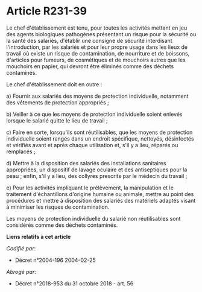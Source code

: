 # Article R231-39

Le chef d'établissement est tenu, pour toutes les activités mettant en jeu des agents biologiques pathogènes présentant un
risque pour la sécurité ou la santé des salariés, d'établir une consigne de sécurité interdisant l'introduction, par les
salariés et pour leur propre usage dans les lieux de travail où existe un risque de contamination, de nourriture et de
boissons, d'articles pour fumeurs, de cosmétiques et de mouchoirs autres que les mouchoirs en papier, qui devront être
éliminés comme des déchets contaminés.

Le chef d'établissement doit en outre :

a) Fournir aux salariés des moyens de protection individuelle, notamment des vêtements de protection appropriés ;

b) Veiller à ce que les moyens de protection individuelle soient enlevés lorsque le salarié quitte le lieu de travail ;

c) Faire en sorte, lorsqu'ils sont réutilisables, que les moyens de protection individuelle soient rangés dans un endroit
spécifique, nettoyés, désinfectés et vérifiés avant et après chaque utilisation et, s'il y a lieu, réparés ou remplacés ;

d) Mettre à la disposition des salariés des installations sanitaires appropriées, un dispositif de lavage oculaire et des
antiseptiques pour la peau ; enfin, s'il y a lieu, des collyres prescrits par le médecin du travail ;

e) Pour les activités impliquant le prélèvement, la manipulation et le traitement d'échantillons d'origine humaine ou
animale, mettre au point des procédures et mettre à disposition des salariés des matériels adaptés visant à minimiser les
risques de contamination.

Les moyens de protection individuelle du salarié non réutilisables sont considérés comme des déchets contaminés.

**Liens relatifs à cet article**

_Codifié par_:

  - Décret n°2004-196 2004-02-25

_Abrogé par_:

  - Décret n°2018-953 du 31 octobre 2018 - art. 56
